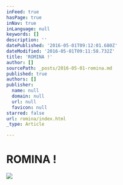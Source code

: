 ```yaml
---
inFeed: true
hasPage: true
inNav: true
inLanguage: null
keywords: []
description: ''
datePublished: '2016-05-01T09:12:01.680Z'
dateModified: '2016-05-01T09:11:58.732Z'
title: 'ROMINA !'
author: []
sourcePath: _posts/2016-05-01-romina.md
published: true
authors: []
publisher:
  name: null
  domain: null
  url: null
  favicon: null
starred: false
url: romina/index.html
_type: Article

---
```

# ROMINA !
![](https://the-grid-user-content.s3-us-west-2.amazonaws.com/4b8e200e-e796-4660-88a5-63ca8d2b1c18.jpg)